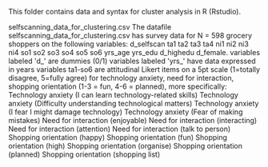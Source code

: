 This folder contains data and syntax for cluster analysis in R (Rstudio).

selfscanning_data_for_clustering.csv
The datafile selfscanning_data_for_clustering.csv has survey data for N = 598 grocery shoppers on the following variables: 
d_selfscan ta1	ta2	ta3	ta4	ni1	ni2	ni3	ni4	so1	so2	so3	so4	so5	so6	yrs_age	yrs_edu	d_highedu	d_female.
variables labeled 'd_' are dummies (0/1)
variables labeled 'yrs_' have data expressed in years
variables ta1-so6 are attitudinal Likert items on a 5pt scale (1=totally disagree, 5=fully agree) for
technology anxiety, need for interaction, shopping orientation (1-3 = fun, 4-6 = planned), more specifically:
Technology anxiety (I can learn technology-related skills)
Technology anxiety (Difficulty understanding technological matters)
Technology anxiety (I fear I might damage technology)
Technology anxiety (Fear of making mistakes)
Need for interaction (enjoyable)
Need for interaction (interacting)
Need for interaction (attention)
Need for interaction (talk to person)
Shopping orientation (happy)
Shopping orientation (fun)
Shopping orientation (high)
Shopping orientation (organise)
Shopping orientation (planned)
Shopping orientation (shopping list)


